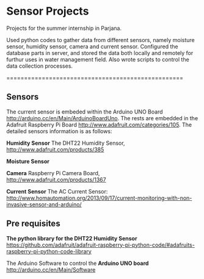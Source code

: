 Sensor Projects
================================================

Projects for the summer internship in Parjana. 

Used python codes to gather data from different sensors, namely moisture sensor, humidity sensor, camera and current sensor. Configured the database parts in server, and stored the data both locally and remotely for furthur uses in water management field. Also wrote scripts to control the data collection processes.


==================================================

Sensors
------------------------------
The current sensor is embeded within the Arduino UNO Board http://arduino.cc/en/Main/ArduinoBoardUno. The rests are embedded in the Adafruit Raspberry Pi Board http://www.adafruit.com/categories/105. The detailed sensors information is as follows:


**Humidity Sensor** The DHT22 Humidity Sensor, http://www.adafruit.com/products/385

**Moisture Sensor**

**Camera** Raspberry Pi Camera Board, http://www.adafruit.com/products/1367

**Current Sensor** The AC Current Sensor: http://www.homautomation.org/2013/09/17/current-monitoring-with-non-invasive-sensor-and-arduino/


Pre requisites
-----------------------------------------
**The python library for the DHT22 Humidity Sensor**
https://github.com/adafruit/adafruit-raspberry-pi-python-code/#adafruits-raspberry-pi-python-code-library

The Arduino Software to control the **Arduino UNO board**
http://arduino.cc/en/Main/Software
